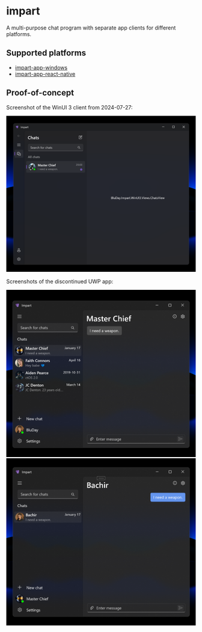 # impart

A multi-purpose chat program with separate app clients for different platforms.

## Supported platforms

* [impart-app-windows](https://github.com/BluDay/impart-app-windows)
* [impart-app-react-native](https://github.com/BluDay/impart-app-react-native)

## Proof-of-concept

Screenshot of the WinUI 3 client from 2024-07-27:

<img src="https://raw.githubusercontent.com/BluDay/impart-app-windows/main/assets/screenshots/0.png?raw=true" width="800"/>

Screenshots of the discontinued UWP app:

<img src="/assets/screenshots/0.png?raw=true" width="650"/>
<img src="/assets/screenshots/1.png?raw=true" width="650"/>
